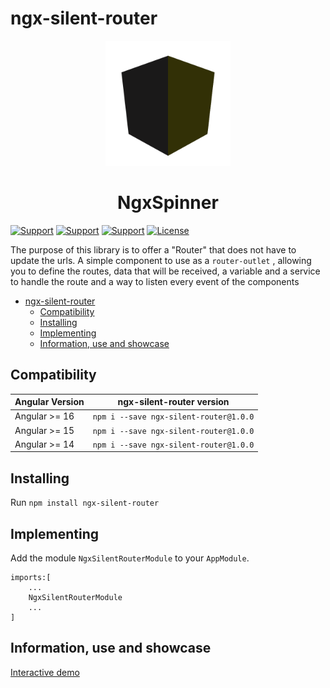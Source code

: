 # ngx-silent-router
<p align="center">
  <img height="200px" width="200px" style="text-align: center;" src="https://github.com/aramirezj/ngx-silent-router/blob/main/shield.svg?raw=true">
  <h1 align="center">NgxSpinner</h1>
</p>

[![Support](https://img.shields.io/badge/Support-Angular%2014%2B-blue.svg?style=flat-square)]()
[![Support](https://img.shields.io/badge/Support-Angular%2015%2B-blue.svg?style=flat-square)]()
[![Support](https://img.shields.io/badge/Support-Angular%2016%2B-blue.svg?style=flat-square)]()
[![License](https://img.shields.io/badge/license-MIT-blue.svg?style=flat-square)]()

The purpose of this library is to offer a "Router" that does not have to update the urls. A simple component to use as a `router-outlet` , allowing you to define the routes, data that will be received, a variable and a service to handle the route and a way to listen every event of the components

- [ngx-silent-router](#ngx-silent-router)
	- [Compatibility](#compatibility)
	- [Installing](#installing)
	- [Implementing](#implementing)
	- [Information, use and showcase](#information-use-and-showcase)

## Compatibility

| Angular Version | ngx-silent-router version                |
| --------------- | ----------------------------------- |
| Angular >= 16   | `npm i --save ngx-silent-router@1.0.0` |
| Angular >= 15   | `npm i --save ngx-silent-router@1.0.0` |
| Angular >= 14   | `npm i --save ngx-silent-router@1.0.0`  |

## Installing

Run `npm install ngx-silent-router`

## Implementing

Add the module `NgxSilentRouterModule` to your `AppModule`.

```
imports:[
	...
	NgxSilentRouterModule
	...
]
```



## Information, use and showcase

[Interactive demo](https://aramirezj.github.io/ngx-silent-router/)